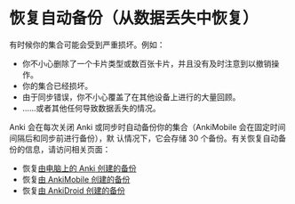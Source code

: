 # 恢复自动备份（从数据丢失中恢复）

有时候你的集合可能会受到严重损坏。例如：

- 你不小心删除了一个卡片类型或数百张卡片，并且没有及时注意到以撤销操作。
- 你的集合已经损坏。
- 由于同步错误，你不小心覆盖了在其他设备上进行的大量回顾。
- ……或者其他任何导致数据丢失的情况。

Anki 会在每次关闭 Anki 或同步时自动备份你的集合（AnkiMobile 会在固定时间间隔后和同步前进行备份），默
认情况下，它会存储 30 个备份。有关恢复自动备份的信息，请访问相关页面：

- 恢复[由电脑上的 Anki 创建的备份](https://open-spaced-repetition.github.io/anki-manual-zh-CN/backups.html)
- 恢复[由 AnkiMobile 创建的备份](https://docs.ankimobile.net/preferences.html#backups)
- 恢复[由 AnkiDroid 创建的备份](https://ankidroid.org/docs/manual.html#backups)
